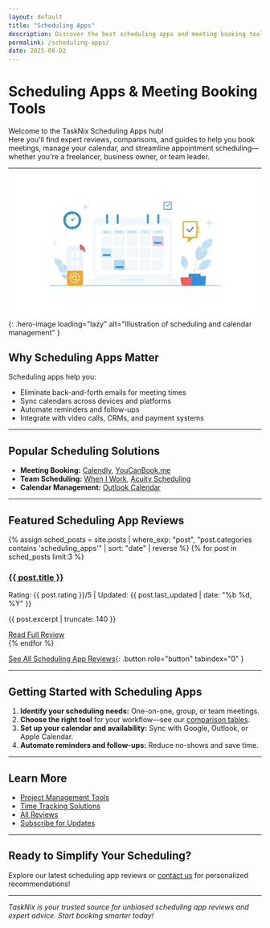 ```yaml
---
layout: default
title: "Scheduling Apps"
description: Discover the best scheduling apps and meeting booking tools. Explore expert reviews, comparisons, and actionable tips for managing your calendar and appointments.
permalink: /scheduling-apps/
date: 2025-08-02
---
```


# Scheduling Apps & Meeting Booking Tools

Welcome to the TaskNix Scheduling Apps hub!  
Here you'll find expert reviews, comparisons, and guides to help you book meetings, manage your calendar, and streamline appointment scheduling—whether you're a freelancer, business owner, or team leader.

---

![Scheduling and Calendar Management](/images/scheduling-calendar-management.jpg){: .hero-image loading="lazy" alt="Illustration of scheduling and calendar management" }

## Why Scheduling Apps Matter

Scheduling apps help you:

- Eliminate back-and-forth emails for meeting times
- Sync calendars across devices and platforms
- Automate reminders and follow-ups
- Integrate with video calls, CRMs, and payment systems

---

## Popular Scheduling Solutions

- **Meeting Booking:** [Calendly](/calendly-review), [YouCanBook.me](/youcanbookme-review)
- **Team Scheduling:** [When I Work](/when-i-work-review), [Acuity Scheduling](/acuity-scheduling-review)  
- **Calendar Management:** [Outlook Calendar](/outlook-calendar-review)

---

## Featured Scheduling App Reviews

{% assign sched_posts = site.posts | where_exp: "post", "post.categories contains 'scheduling_apps'" | sort: "date" | reverse %}
{% for post in sched_posts limit:3 %}
<div class="review-preview">
  <h3><a href="{{ post.url | relative_url }}">{{ post.title }}</a></h3>
  <p class="meta">Rating: {{ post.rating }}/5 | Updated: {{ post.last_updated | date: "%b %d, %Y" }}</p>
  <p>{{ post.excerpt | truncate: 140 }}</p>
  <a href="{{ post.url | relative_url }}" class="button secondary" role="button" tabindex="0" style="margin-top:10px;">Read Full Review</a>
</div>
{% endfor %}

[See All Scheduling App Reviews](/reviews?category=scheduling_apps){: .button role="button" tabindex="0" }

---

## Getting Started with Scheduling Apps

1. **Identify your scheduling needs:** One-on-one, group, or team meetings.
2. **Choose the right tool** for your workflow—see our [comparison tables](/comparisons).
3. **Set up your calendar and availability:** Sync with Google, Outlook, or Apple Calendar.
4. **Automate reminders and follow-ups:** Reduce no-shows and save time.

---

## Learn More

- [Project Management Tools](/project-management)
- [Time Tracking Solutions](/time-tracking)
- [All Reviews](/reviews)
- [Subscribe for Updates](/newsletter)

---

## Ready to Simplify Your Scheduling?

Explore our latest scheduling app reviews or [contact us](/contact) for personalized recommendations!

---

*TaskNix is your trusted source for unbiased scheduling app reviews and expert advice. Start booking smarter today!*